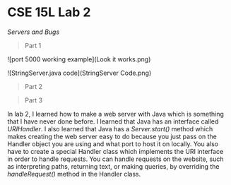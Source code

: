 # CSE 15L Lab 2

*Servers and Bugs*

> Part 1
  
 
  
 ![port 5000 working example](Look it works.png)

 ![StringServer.java code](StringServer Code.png)
  
> Part 2
  
> Part 3
  
In lab 2, I learned how to make a web server with Java which is something that I have never done before. I learned that Java has an interface called *URIHandler*. I also learned that Java has a *Server.start()* method which makes creating the web server easy to do because you just pass on the Handler object you are using and what port to host it on locally. You also have to create a special Handler class which implements the URI interface in order to handle requests. You can handle requests on the website, such as interpreting paths, returning text, or making queries, by overriding the *handleRequest()* method in the Handler class. 
